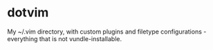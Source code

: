 # dotvim
My ~/.vim directory, with custom plugins and filetype configurations - everything that is not vundle-installable.
